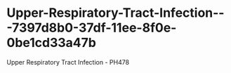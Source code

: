 # Upper-Respiratory-Tract-Infection---7397d8b0-37df-11ee-8f0e-0be1cd33a47b
Upper Respiratory Tract Infection - PH478
